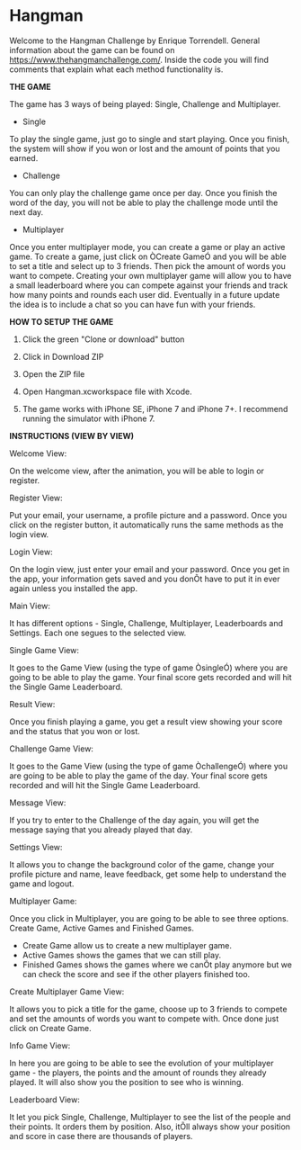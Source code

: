 # Hangman

Welcome to the Hangman Challenge by Enrique Torrendell. General information about the game can be found on https://www.thehangmanchallenge.com/. 
Inside the code you will find comments that explain what each method functionality is. 

<b>THE GAME</b>

The game has 3 ways of being played: Single, Challenge and Multiplayer. 

- Single

To play the single game, just go to single and start playing. Once you finish, the system will show if you won or lost and the amount of points that you earned.

- Challenge

You can only play the challenge game once per day. Once you finish the word of the day, you will not be able to play the challenge mode until the next day. 

- Multiplayer

Once you enter multiplayer mode, you can create a game or play an active game. To create a game, just click on ÒCreate GameÓ and you will be able to set a title and select up to 3 friends. Then pick the amount of words you want to compete. Creating your own multiplayer game will allow you to have a small leaderboard where you can compete against your friends and track how many points and rounds each user did. Eventually in a future update the idea is to include a chat so you can have fun with your friends.

<b>HOW TO SETUP THE GAME</b>

1) Click the green "Clone or download" button

2) Click in Download ZIP

3) Open the ZIP file

4) Open Hangman.xcworkspace file with Xcode.

5) The game works with iPhone SE, iPhone 7 and iPhone 7+. I recommend running the simulator with iPhone 7.

<b>INSTRUCTIONS (VIEW BY VIEW)</b>

Welcome View: 

On the welcome view, after the animation, you will be able to login or register. 

Register View: 

Put your email, your username, a profile picture and a password. Once you click on the register button, it automatically runs the same methods as the login view. 

Login View: 

On the login view, just enter your email and your password. Once you get in the app, your information gets saved and you donÕt have to put it in ever again unless you installed the app.

Main View: 

It has different options - Single, Challenge, Multiplayer, Leaderboards and Settings. Each one segues to the selected view. 

Single Game View:

It goes to the Game View (using the type of game ÒsingleÓ) where you are going to be able to play the game. Your final score gets recorded and will hit the Single Game Leaderboard.

Result View:

Once you finish playing a game, you get a result view showing your score and the status that you won or lost.

Challenge Game View:

It goes to the Game View (using the type of game ÒchallengeÓ) where you are going to be able to play the game of the day. Your final score gets recorded and will hit the Single Game Leaderboard. 

Message View: 

If you try to enter to the Challenge of the day again, you will get the message saying that you already played that day. 

Settings View: 

It allows you to change the background color of the game, change your profile picture and name, leave feedback, get some help to understand the game and logout.

Multiplayer Game: 

Once you click in Multiplayer, you are going to be able to see three options. Create Game, Active Games and Finished Games. 

- Create Game allow us to create a new multiplayer game.
- Active Games shows the games that we can still play.
- Finished Games shows the games where we canÕt play anymore but we can check the score and see if the other players finished too.

Create Multiplayer Game View: 

It allows you to pick a title for the game, choose up to 3 friends to compete and set the amounts of words you want to compete with. Once done just click on Create Game. 

Info Game View: 

In here you are going to be able to see the evolution of your multiplayer game - the players, the points and the amount of rounds they already played. It will also show you the position to see who is winning.

Leaderboard View: 

It let you pick Single, Challenge, Multiplayer to see the list of the people and their points. It orders them by position. Also, itÕll always show your position and score in case there are thousands of players. 


